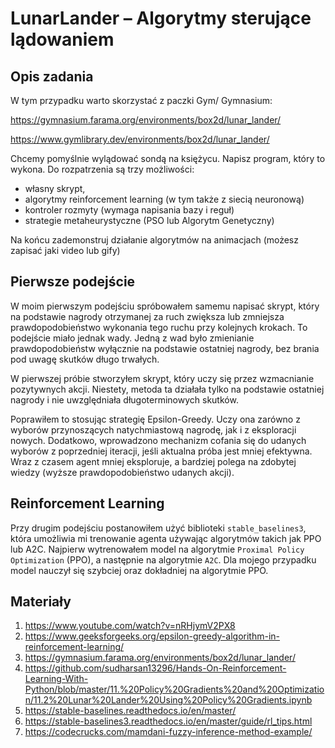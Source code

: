 # LunarLander – Algorytmy sterujące lądowaniem

## Opis zadania

W tym przypadku warto skorzystać z paczki Gym/ Gymnasium:

https://gymnasium.farama.org/environments/box2d/lunar_lander/

https://www.gymlibrary.dev/environments/box2d/lunar_lander/

Chcemy pomyślnie wylądować sondą na księżycu. Napisz program, który to wykona. Do
rozpatrzenia są trzy możliwości:

- własny skrypt,
- algorytmy reinforcement learning (w tym także z siecią neuronową)
- kontroler rozmyty (wymaga napisania bazy i reguł)
- strategie metaheurystyczne (PSO lub Algorytm Genetyczny)

Na końcu zademonstruj działanie algorytmów na animacjach (możesz zapisać jaki video lub
gify)

## Pierwsze podejście

W moim pierwszym podejściu spróbowałem samemu napisać skrypt, który na podstawie nagrody otrzymanej
za ruch zwiększa lub zmniejsza prawdopodobieństwo wykonania tego ruchu przy kolejnych krokach.
To podejście miało jednak wady. Jedną z wad było zmienianie prawdopodobieństw wyłącznie na podstawie
ostatniej nagrody, bez brania pod uwagę skutków długo trwałych.

W pierwszej próbie stworzyłem skrypt, który uczy się przez wzmacnianie pozytywnych akcji.
Niestety, metoda ta działała tylko na podstawie ostatniej nagrody
i nie uwzględniała długoterminowych skutków.

Poprawiłem to stosując strategię Epsilon-Greedy. Uczy ona zarówno z wyborów
przynoszących natychmiastową nagrodę, jak i z eksploracji nowych.
Dodatkowo, wprowadzono mechanizm cofania się do udanych wyborów z
poprzedniej iteracji, jeśli aktualna próba jest mniej efektywna.
Wraz z czasem agent mniej eksploruje, a bardziej polega na
zdobytej wiedzy (wyższe prawdopodobieństwo udanych akcji).

## Reinforcement Learning

Przy drugim podejściu postanowiłem użyć biblioteki `stable_baselines3`, która umożliwia mi trenowanie
agenta używając algorytmów takich jak PPO lub A2C. Najpierw wytrenowałem model na algorytmie
`Proximal Policy Optimization` (PPO), a następnie na algorytmie `A2C`. Dla mojego przypadku model nauczył się szybciej oraz dokładniej na algorytmie PPO.

## Materiały

1. https://www.youtube.com/watch?v=nRHjymV2PX8
2. https://www.geeksforgeeks.org/epsilon-greedy-algorithm-in-reinforcement-learning/
3. https://gymnasium.farama.org/environments/box2d/lunar_lander/
4. https://github.com/sudharsan13296/Hands-On-Reinforcement-Learning-With-Python/blob/master/11.%20Policy%20Gradients%20and%20Optimization/11.2%20Lunar%20Lander%20Using%20Policy%20Gradients.ipynb
5. https://stable-baselines.readthedocs.io/en/master/
6. https://stable-baselines3.readthedocs.io/en/master/guide/rl_tips.html
7. https://codecrucks.com/mamdani-fuzzy-inference-method-example/
